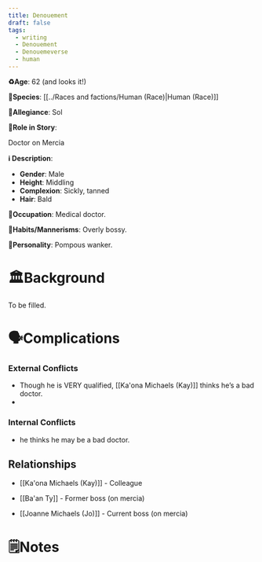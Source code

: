 ```yaml
---
title: Denouement
draft: false
tags:
  - writing
  - Denouement
  - Denouemeverse
  - human
---
```


**♻️Age**:  62 (and looks it!)

👾**Species**: [[../Races and factions/Human (Race)|Human (Race)]]

🏅**Allegiance**: Sol

**🎲Role in Story**: 

Doctor on Mercia

**ℹ️ Description**:

* **Gender**: Male
* **Height**: Middling
* **Complexion**:  Sickly, tanned
* **Hair**: Bald

**💼Occupation**: Medical doctor.

**🎺Habits/Mannerisms**: Overly bossy.

**🧨Personality**: Pompous wanker.

# 🏛️Background

To be filled.

# 🗣️Complications

### **External Conflicts**

- Though he is VERY qualified, [[Ka'ona Michaels (Kay)]] thinks he’s a bad doctor.
- 
### **Internal Conflicts**

- he thinks he may be a bad doctor.

## Relationships

- [[Ka'ona Michaels (Kay)]] - Colleague

- [[Ba'an Ty]] - Former boss (on mercia)

- [[Joanne Michaels (Jo)]] - Current boss (on mercia)


# 🗒️Notes
